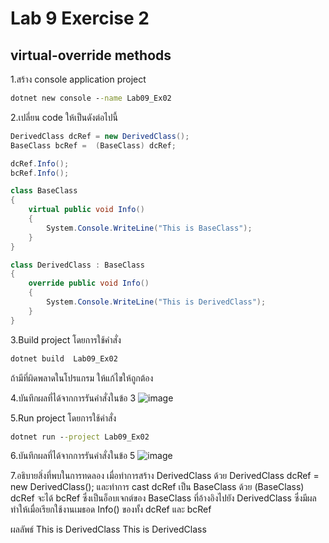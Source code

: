# Lab 9 Exercise 2

## virtual-override methods

1.สร้าง console application project

```cmd
dotnet new console --name Lab09_Ex02
```

2.เปลี่ยน code ให้เป็นดังต่อไปนี้

```cs
DerivedClass dcRef = new DerivedClass();
BaseClass bcRef =  (BaseClass) dcRef;

dcRef.Info();
bcRef.Info();

class BaseClass
{
    virtual public void Info()
    {
        System.Console.WriteLine("This is BaseClass");
    }
}

class DerivedClass : BaseClass
{
    override public void Info()
    {
        System.Console.WriteLine("This is DerivedClass");
    }
}
```

3.Build project โดยการใช้คำสั่ง

```cmd
dotnet build  Lab09_Ex02
```

ถ้ามีที่ผิดพลาดในโปรแกรม ให้แก้ไขให้ถูกต้อง

4.บันทึกผลที่ได้จากการรันคำสั่งในข้อ 3
![image](https://github.com/ThanchiraCharakhon099/03376836-OOP-2566-Lab-09/assets/144195708/9da21c19-4ad6-429b-a3b0-c84bc44c7c78)

5.Run project โดยการใช้คำสั่ง

```cmd
dotnet run --project Lab09_Ex02
```

6.บันทึกผลที่ได้จากการรันคำสั่งในข้อ 5
![image](https://github.com/ThanchiraCharakhon099/03376836-OOP-2566-Lab-09/assets/144195708/c579169c-02e8-4bc3-82f4-aede4a7b74f5)

7.อธิบายสิ่งที่พบในการทดลอง
เมื่อทำการสร้าง DerivedClass ด้วย DerivedClass dcRef = new DerivedClass(); และทำการ cast dcRef เป็น BaseClass ด้วย (BaseClass) dcRef จะได้ bcRef ซึ่งเป็นอ็อบเจกต์ของ BaseClass ที่อ้างอิงไปยัง DerivedClass ซึ่งมีผลทำให้เมื่อเรียกใช้งานเมธอด Info() ของทั้ง dcRef และ bcRef 

ผลลัพธ์
This is DerivedClass
This is DerivedClass
